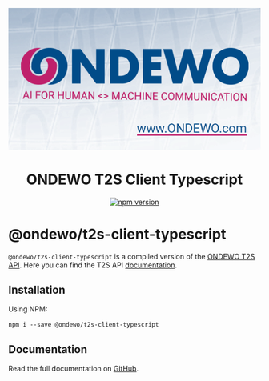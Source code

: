 <p align="center">
  <a href="https://www.ondewo.com">
    <img alt="ONDEWO Logo" src="https://raw.githubusercontent.com/ondewo/ondewo-logos/master/github/ondewo_logo_github_2.png"/>
  </a>
  <h1 align="center">
    ONDEWO T2S Client Typescript
  </h1>
  <p align="center">
    <a href="https://badge.fury.io/js/%40ondewo%2Ft2s-client-typescript"><img src="https://badge.fury.io/js/%40ondewo%2Ft2s-client-typescript.svg" alt="npm version" height="18"></a>
  </p>
</p>

# @ondewo/t2s-client-typescript

`@ondewo/t2s-client-typescript` is a compiled version of the [ONDEWO T2S API](https://github.com/ondewo/ondewo-t2s-api). Here you can find the T2S API [documentation](https://ondewo.github.io/ondewo-t2s-api/).

## Installation

Using NPM:

```shell
npm i --save @ondewo/t2s-client-typescript
```

## Documentation

Read the full documentation on [GitHub](https://github.com/ondewo/ondewo-t2s-client-typescript).
